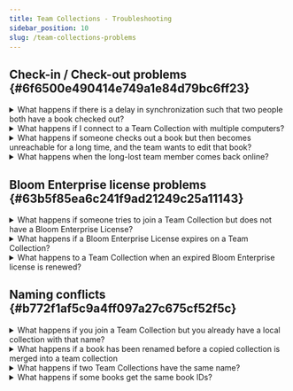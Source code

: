 ```yaml
---
title: Team Collections - Troubleshooting
sidebar_position: 10
slug: /team-collections-problems
---
```




## Check-in / Check-out problems {#6f6500e490414e749a1e84d79bc6ff23}

<details>
<summary>What happens if there is a delay in synchronization such that two people both have a book checked out?</summary>

This should happen only rarely. If it does happen, Dropbox will choose one of the users as the “winner” and one as the “loser”. On the “losing” machine, Bloom will notice within a minute or so that another user is editing the same book. Bloom will send that user back to the Collection tab, and any changes made to the book on the “losing” machine will be removed. Bloom will alert the user to what happened, and why.


</details>

<details>
<summary>What happens if I connect to a Team Collection with multiple computers? </summary>

You can join a Team Collection using multiple computers. To do this, use the same email address to register Bloom on each computer, and launch the `Join this Team Collection.joinBloomTC` file on each machine. (You’ll also need to use the same email address for Dropbox on both computers.)


Be aware that you can check out a book for editing _on only a single computer at a time._ If you have a book checked out on one computer and look at the same book on a different computer, Bloom will inform you that “This book is checked out to you, but on a different computer. You cannot edit the book on this computer, until you have checked it in on [the other computer’s name].”


![](./team-collections-problems.ad0649aa-33e0-42ca-96fc-4bc34f6f5fe9.png)


</details>

<details>
<summary>What happens if someone checks out a book but then becomes unreachable for a long time, and the team wants to edit that book?</summary>

The Team Collection Administrator can use the “Force Unlock” command to make the book editable again. 


:::caution

**“Force unlocking” a book is not the same as checking the book in!** 
When the administrator force-unlocks a book, any changes made by the user who originally checked the book out will not be saved to the shared team version. Instead, that version of the book will be moved to a “Lost and Found” folder. If you want to incorporate those changes into the shared team version later, you must do so by hand.

:::




![](./team-collections-problems.0b6f8ce5-01b1-41b5-a626-3ad637dfeabc.png)


</details>

<details>
<summary>What happens when the long-lost team member comes back online?</summary>

On the long-lost team member’s computer, Bloom will notice that the shared team version no longer has a “lock file” that indicates that he or she has that book checked out for editing. It is now likely that there are diverging versions of this book. Bloom will save the force-unlocked version to a special “Lost & Found” folder in Dropbox, remove that user’s edit access, and notify him or her of what just happened. 


If your long-lost teammate has been very productive and you want to use his versions of the books, you’ll need to retrieve them from the “Lost & Found” folder. It’s best to get a Bloom expert to help you do this. If you’re a confident computer user and want to do it yourself, see [Retrieving a Book from Lost & Found](/team-collections-advanced-topics#3f4663c924424e6b93158710b7d00ea2). 


</details>


## Bloom Enterprise license problems {#63b5f85ea6c241f9ad21249c25a11143}

<details>
<summary>What happens if someone tries to join a Team Collection but does not have a Bloom Enterprise License?</summary>

Enterprise Licenses are for the project, not people. So anyone joining a Team Collection is joining a collection that already has the Enterprise license set up.


</details>

<details>
<summary>What happens if a Bloom Enterprise License expires on a Team Collection?</summary>

The collections will keep working, but they will become disconnected from each other. Without the Bloom Enterprise enabled, the books on the team members’ computers will not synchronize with each other, nor will they have a checked-in/checked-out state.


</details>

<details>
<summary>What happens to a Team Collection when an expired Bloom Enterprise license is renewed? </summary>

Each user will have to rejoin the team collection. (This allows any edits that were done while not in enterprise mode to be properly merged.)


</details>


## Naming conflicts {#b772f1af5c9a4ff097a27c675cf52f5c}

<details>
<summary>What happens if you join a Team Collection but you already have a local collection with that name?</summary>

This has several answers.


Usually, the two collections are merged. Books that are unique to either collection are copied to the other. If a book is found in both places and they are not identical, the local version is moved to a special folder called “Lost & Found” and the Team Collection version is copied to the local folder.


If the local collection is found to be already connected to the Team Collection you are trying to join, Bloom will point this out in a message and open it normally. As a special case of this, if you have moved the Team Collection (for example, reorganizing your Dropbox, or switching from a LAN Team Collection to a Dropbox one), joining the collection in the new place will provide a way to reconnect them. (Otherwise, when Bloom can’t find the Team Collection at the old location, it will report that it is “disconnected”.)


</details>

<details>
<summary>What happens if a book has been renamed before a copied collection is merged into a team collection</summary>

Recall that if a user tries to join a Team Collection, but already has a collection with the same name as the Team Collection, Bloom will ask the user to _Join and Merge_ the local collection with the Team Collection_._ If the user agrees, Bloom will add the books in the user’s private collection to the Team Collection. 


Now, suppose that Joe got a copy of Fred’s collection. Fred’s collection isn’t a Team Collection — it’s just a regular Bloom collection. Since then, Joe has renamed _Book 1_ to _Joe’s book_, and Fred has renamed _Book 2_ to _Fred’s book_. Joe then makes his collection into a Team Collection, and invites Fred to join it. 


When Fred tries to join the Team Collection, Bloom will see that team collection has a book called _Joe’s book_, and that _Joe’s book_ has the same internal ID number as _Book 1_ in Fred’s local collection. Moreover, Bloom will see that _Book 2_ in the Team Collection has the same internal ID as _Fred’s book_ in Fred’s collection. Bloom has no way of knowing which name is right for each book, but a decision must be made, since we don’t want the resulting collection to end up with two books that have the same internal IDs.


In this situation, the Team Collection wins. Bloom will put Fred’s books _Book 1_ and _Fred’s book_ in a special Lost & Found folder, and update Fred’s local collection to have the Team Collection versions of _Joe’s book_ and _Book 2_.


</details>

<details>
<summary>What happens if two Team Collections have the same name? </summary>

Suppose Fred is creating books in the VMU language. He creates a Team Collection called “VMU books” and shares it with his friend Joe. Joe joins Fred’s “VMU Books” team collection. 


Joe’s friend Sally is also creating books for the VMU language. Sally also creates a Team Collection called “VMU Books”, and shares it with Joe. But when Joe tries to join Sally’s collection, Bloom disables the Join button and tell Joe that he already has a collection called “VMU Books”, and it is not the same collection as the one he is trying to join. 


What to do: 

- _If Fred, Sally, and Joe want to work together, they should decide which collection they should all use._ In this case, they agreed that Sally’s collection was the best.
	- If Sally invites Fred to join her collection, he will get the same warning as Joe did, because he still has a Team Collection with the same name as Sally’s Team Collection. Fred should [remove his Team Collection](/team-collections-advanced-topics#3a6243f616134809b5b9c06e5748094f) and try again. This time Bloom will merge Fred’s local collection with Sally’s Team Collection. Sally’s collection will now contain all the books. Now that Fred’s collection is gone, Joe can join Sally’s collection.
- _If Fred and Sally do not want to work together, they should_ [_choose different names for their Team Collections_](/team-collections-advanced-topics#22fd4aa3440a47b6a7ab9ed66028ca08) _so that Joe can work with them both._

</details>

<details>
<summary>What happens if some books get the same book IDs?</summary>

Sometimes, two (or more) books are sent to the Dropbox cloud with the same book ID. It is unclear why this problem might occur, but if it does, the Team Collection administrator will need to resolve the conflict.


The administrator should follow these steps:  


Step 1:

- Using Windows Explorer, open the Team Collection folder under the Dropbox directory
- Open the **Books** folder
- Find the two (or more) **.bloom** files listed in the error report that share the same book ID.

Step 2:


You will need to determine which one of these files is the correct/good version and which ones are not. By [installing BloomPUB Viewer](/bloompub-viewer), you can view and examine these books directly to determine which ones should be deleted. 


Delete the file directly in Dropbox and choose “Delete everywhere” when prompted:


![](./team-collections-problems.8184693d-900b-4cfb-84d3-a0202ddc4465.png)


</details>


